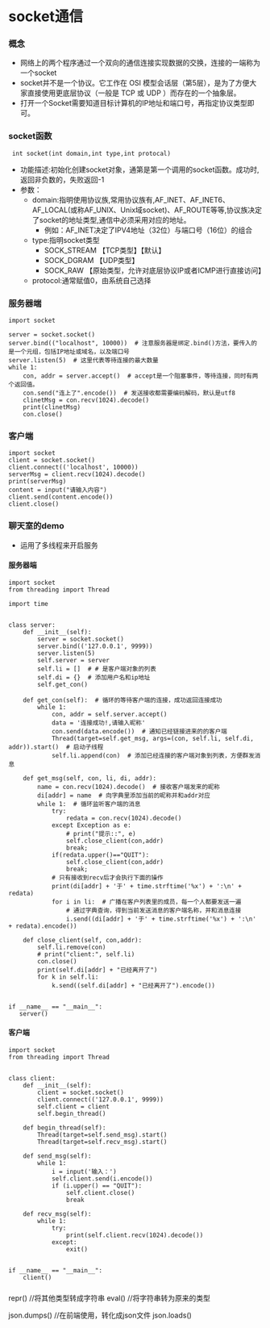 # socket通信
### 概念
* 网络上的两个程序通过一个双向的通信连接实现数据的交换，连接的一端称为一个socket
* socket并不是一个协议。它工作在 OSI 模型会话层（第5层），是为了方便大家直接使用更底层协议（一般是 TCP 或 UDP ）而存在的一个抽象层。
* 打开一个Socket需要知道目标计算机的IP地址和端口号，再指定协议类型即可。

### socket函数
```
 int socket(int domain,int type,int protocal)
```
* 功能描述:初始化创建socket对象，通第是第一个调用的socket函数。成功时,返回非负数的，失败返回-1
* 参数：
  * domain:指明使用协议族,常用协议族有,AF_INET、AF_INET6、AF_LOCAL(或称AF_UNIX、Unix域socket)、AF_ROUTE等等,协议族决定了socket的地址类型,通信中必须采用对应的地址。
    * 例如：AF_INET决定了IPV4地址（32位）与端口号（16位）的组合
  * type:指明socket类型
    * SOCK_STREAM 【TCP类型】【默认】
    * SOCK_DGRAM 【UDP类型】
    * SOCK_RAW 【原始类型，允许对底层协议IP或者ICMP进行直接访问】
  * protocol:通常赋值0，由系统自己选择



### 服务器端
```
import socket

server = socket.socket()
server.bind(("localhost", 10000))  # 注意服务器是绑定.bind()方法，要传入的是一个元组，包括IP地址或域名，以及端口号
server.listen(5)  # 这里代表等待连接的最大数量
while 1:
    con, addr = server.accept()  # accept是一个阻塞事件，等待连接，同时有两个返回值。
    con.send("连上了".encode())  # 发送接收都需要编码解码，默认是utf8
    clinetMsg = con.recv(1024).decode()
    print(clinetMsg)
    con.close()

```

### 客户端
```
import socket
client = socket.socket()
client.connect(('localhost', 10000))
serverMsg = client.recv(1024).decode()
print(serverMsg)
content = input("请输入内容")
client.send(content.encode())
client.close()
```

### 聊天室的demo
* 运用了多线程来开启服务
#### 服务器端
```
import socket
from threading import Thread

import time


class server:
    def __init__(self):
        server = socket.socket()
        server.bind(('127.0.0.1', 9999))
        server.listen(5)
        self.server = server
        self.li = []  # # 是客户端对象的列表
        self.di = {}  # 添加用户名和ip地址
        self.get_con()

    def get_con(self):  # 循环的等待客户端的连接，成功返回连接成功
        while 1:
            con, addr = self.server.accept()
            data = '连接成功!,请输入昵称'
            con.send(data.encode())  # 通知已经链接进来的的客户端
            Thread(target=self.get_msg, args=(con, self.li, self.di, addr)).start()  # 启动子线程
            self.li.append(con)  # 添加已经连接的客户端对象到列表，方便群发消息

    def get_msg(self, con, li, di, addr):
        name = con.recv(1024).decode()  # 接收客户端发来的昵称
        di[addr] = name  # 向字典里添加当前的昵称并和addr对应
        while 1:  # 循环监听客户端的消息
            try:
                redata = con.recv(1024).decode()
            except Exception as e:
                # print("提示::", e)
                self.close_client(con,addr)
                break;
            if(redata.upper()=="QUIT"):
                self.close_client(con,addr)
                break;
            # 只有接收到recv后才会执行下面的操作
            print(di[addr] + '于' + time.strftime('%x') + ':\n' + redata)
            for i in li:  # 广播在客户列表里的成员，每一个人都要发送一遍
                # 通过字典查询，得到当前发送消息的客户端名称，并和消息连接
                i.send((di[addr] + '于' + time.strftime('%x') + ':\n' + redata).encode())

    def close_client(self, con,addr):
        self.li.remove(con)
        # print("client:", self.li)
        con.close()
        print(self.di[addr] + "已经离开了")
        for k in self.li:
            k.send((self.di[addr] + "已经离开了").encode())


if __name__ == "__main__":
   server()
```

#### 客户端
```
import socket
from threading import Thread


class client:
    def __init__(self):
        client = socket.socket()
        client.connect(('127.0.0.1', 9999))
        self.client = client
        self.begin_thread()

    def begin_thread(self):
        Thread(target=self.send_msg).start()
        Thread(target=self.recv_msg).start()

    def send_msg(self):
        while 1:
            i = input('输入：')
            self.client.send(i.encode())
            if (i.upper() == "QUIT"):
                self.client.close()
                break

    def recv_msg(self):
        while 1:
            try:
                print(self.client.recv(1024).decode())
            except:
                exit()


if __name__ == "__main__":
    client()

```

###
repr() //将其他类型转成字符串
eval() //将字符串转为原来的类型

json.dumps() //在前端使用，转化成json文件
json.loads()